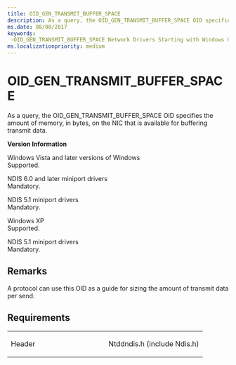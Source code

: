 ```yaml
---
title: OID_GEN_TRANSMIT_BUFFER_SPACE
description: As a query, the OID_GEN_TRANSMIT_BUFFER_SPACE OID specifies the amount of memory, in bytes, on the NIC that is available for buffering transmit data.
ms.date: 08/08/2017
keywords: 
 -OID_GEN_TRANSMIT_BUFFER_SPACE Network Drivers Starting with Windows Vista
ms.localizationpriority: medium
---
```


# OID\_GEN\_TRANSMIT\_BUFFER\_SPACE


As a query, the OID\_GEN\_TRANSMIT\_BUFFER\_SPACE OID specifies the amount of memory, in bytes, on the NIC that is available for buffering transmit data.

**Version Information**

<a href="" id="windows-vista-and-later-versions-of-windows"></a>Windows Vista and later versions of Windows  
Supported.

<a href="" id="ndis-6-0-and-later-miniport-drivers"></a>NDIS 6.0 and later miniport drivers  
Mandatory.

<a href="" id="ndis-5-1-miniport-drivers"></a>NDIS 5.1 miniport drivers  
Mandatory.

<a href="" id="windows-xp"></a>Windows XP  
Supported.

<a href="" id="ndis-5-1-miniport-drivers"></a>NDIS 5.1 miniport drivers  
Mandatory.

## Remarks

A protocol can use this OID as a guide for sizing the amount of transmit data per send.

## Requirements

<table>
<colgroup>
<col width="50%" />
<col width="50%" />
</colgroup>
<tbody>
<tr class="odd">
<td><p>Header</p></td>
<td>Ntddndis.h (include Ndis.h)</td>
</tr>
</tbody>
</table>

 

 




